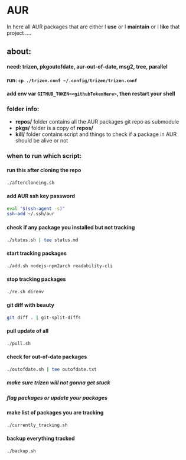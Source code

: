 # AUR

In here all AUR packages that are either I **use** or I **maintain** or I **like** that project ....

## about:

#### need: trizen, pkgoutofdate, aur-out-of-date, msg2, tree, parallel

#### run: `cp ./trizen.conf ~/.config/trizen/trizen.conf`

#### add env var `GITHUB_TOKEN=<githubTokenHere>`, then restart your shell

### folder info:

- **repos/** folder contains all the AUR packages git repo as submodule
- **pkgs/** folder is a copy of **repos/**
- **kill/** folder contains script and things to check if a package in AUR should be alive or not

### when to run which script:

#### run this after cloning the repo

```sh
./aftercloneing.sh
```

#### add AUR ssh key password

```sh
eval "$(ssh-agent -s)"
ssh-add ~/.ssh/aur
```

#### check if any package you installed but not tracking

```sh
./status.sh | tee status.md
```

#### start tracking packages

```sh
./add.sh nodejs-npm2arch readability-cli
```

#### stop tracking packages

```sh
./re.sh direnv
```

#### git diff with beauty

```sh
git diff . | git-split-diffs
```

#### pull update of all

```sh
./pull.sh
```

#### check for out-of-date packages

```sh
./outofdate.sh | tee outofdate.txt
```

##### make sure trizen will not gonna get stuck

##### flag packages or update your packages

#### make list of packages you are tracking

```sh
./currently_tracking.sh
```

#### backup everything tracked

```sh
./backup.sh
```
